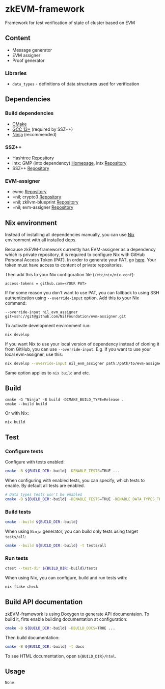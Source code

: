 # zkEVM-framework

Framework for test verification of state of cluster based on EVM

## Content

* Message generator
* EVM assigner
* Proof generator

### Libraries

* `data_types` - definitions of data structures used for verification

## Dependencies

### Build dependencies

* [CMake](https://cmake.org/)
* [GCC 13+](https://gcc.gnu.org/) (required by SSZ++)
* [Ninja](https://ninja-build.org/) (recommended)

### SSZ++

* Hashtree [Repository](https://github.com/prysmaticlabs/hashtree)
* intx: GMP (intx dependency) [Homepage](https://gmplib.org/), intx [Repository](https://github.com/chfast/intx)
* SSZ++ [Repository](https://github.com/OffchainLabs/sszpp)

### EVM-assigner

* evmc [Repository](https://github.com/ethereum/evmc)
* =nil; crypto3 [Repository](https://github.com/NilFoundation/crypto3)
* =nil; zkllvm-blueprint [Repository](https://github.com/NilFoundation/zkllvm-blueprint)
* =nil; evm-assigner [Repository](https://github.com/NilFoundation/evm-assigner)

## Nix environment

Instead of installing all dependencies manually,
you can use [Nix](https://nixos.org/download#download-nix) environment with all installed deps.

Because zkEVM-framework currently has EVM-assigner as a dependency which is private repository,
it is required to configure Nix with GitHub Personal Access Token (PAT).
In order to generate your PAT, go [here](https://github.com/settings/tokens). Your token
must have access to content of private repositories.

Then add this to your Nix configuration file (`/etc/nix/nix.conf`):

```plaintext
access-tokens = github.com=<YOUR PAT>
```

If for some reason you don't want to use PAT, you can fallback to using SSH authentication
using `--override-input` option. Add this to your Nix command:

```plaintext
--override-input nil_evm_assigner git+ssh://git@github.com/NilFoundation/evm-assigner.git
````

To activate development environment run:

```bash
nix develop
```

If you want Nix to use your local version of dependency instead of cloning it from GitHub,
you can use `--override-input`. E.g. if you want to use your local evm-assigner, use this:

```bash
nix develop --override-input nil_evm_assigner path:/path/to/evm-assigner
```

Same option applies to `nix build` and etc.

## Build

```plain
cmake -G "Ninja" -B build -DCMAKE_BUILD_TYPE=Release .
cmake --build build
```

Or with Nix:

```bash
nix build
```

## Test

### Configure tests

Configure with tests enabled:

```bash
cmake -B ${BUILD_DIR:-build} -DENABLE_TESTS=TRUE ...
```

When configuring with enabled tests, you can specify, which tests to enable. By default all tests are enabled.

```bash
# Data types tests won't be enabled
cmake -B ${BUILD_DIR:-build} -DENABLE_TESTS=TRUE -DENABLE_DATA_TYPES_TESTS=FALSE ...
```

### Build tests

```bash
cmake --build ${BUILD_DIR:-build}
```

When using `Ninja` generator, you can build only tests using target `tests/all`:

```bash
cmake --build ${BUILD_DIR:-build} -t tests/all
```

### Run tests

```bash
ctest --test-dir ${BUILD_DIR:-build}/tests
```

When using Nix, you can configure, build and run tests with:

```bash
nix flake check
```

## Build API documentation

zkEVM-framework is using Doxygen to generate API documentaion.
To build it, firts enable building documentation at configuration:

```bash
cmake -B ${BUILD_DIR:-build} -DBUILD_DOCS=TRUE ...
```

Then build documentation:

```bash
cmake -B ${BUILD_DIR:-build} -t docs
```

To see HTML documentation, open `${BUILD_DIR}/html`.

## Usage

```plain
None
```

